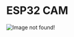 # ESP32 CAM

![Image not found!](https://github.com/Xeropyt/IOTS-Project/blob/main/Images/Border.png?raw=true)
